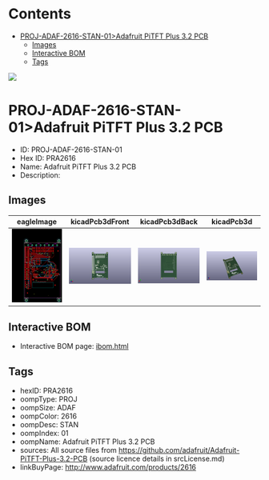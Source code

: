 



Contents
========

* [PROJ-ADAF-2616-STAN-01>Adafruit PiTFT Plus 3.2 PCB](#proj-adaf-2616-stan-01adafruit-pitft-plus-32-pcb)
	* [Images](#images)
	* [Interactive BOM](#interactive-bom)
	* [Tags](#tags)
  
![][im]
# PROJ-ADAF-2616-STAN-01>Adafruit PiTFT Plus 3.2 PCB

- ID: PROJ-ADAF-2616-STAN-01
- Hex ID: PRA2616
- Name: Adafruit PiTFT Plus 3.2 PCB
- Description: 

## Images
  
  

|eagleImage|kicadPcb3dFront|kicadPcb3dBack|kicadPcb3d|
| :---: | :---: | :---: | :---: |
|[![eagleImage](eagleImage_140.png)](eagleImage_600.png)|[![kicadPcb3dFront](kicadPcb3dFront_140.png)](kicadPcb3dFront_600.png)|[![kicadPcb3dBack](kicadPcb3dBack_140.png)](kicadPcb3dBack_600.png)|[![kicadPcb3d](kicadPcb3d_140.png)](kicadPcb3d_600.png)|

## Interactive BOM

- Interactive BOM page: [ibom.html](kicad/bom/ibom.html)

## Tags

- hexID: PRA2616
- oompType: PROJ
- oompSize: ADAF
- oompColor: 2616
- oompDesc: STAN
- oompIndex: 01
- oompName: Adafruit PiTFT Plus 3.2 PCB
- sources: All source files from https://github.com/adafruit/Adafruit-PiTFT-Plus-3.2-PCB (source licence details in srcLicense.md)
- linkBuyPage: http://www.adafruit.com/products/2616



[im]: kicadPcb3d_450.png
